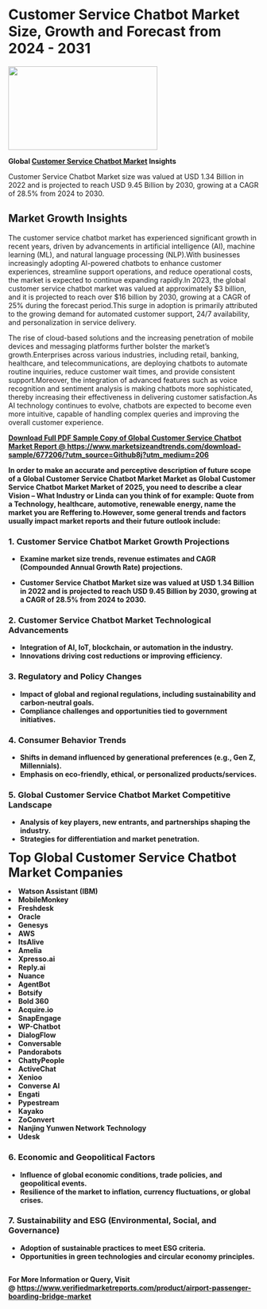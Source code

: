 <H1>Customer Service Chatbot Market Size, Growth and Forecast from 2024 - 2031</H1><img class="aligncenter size-medium wp-image-584254" src="https://thirdeyenews.in/wp-content/uploads/2024/09/Global-Market-Research-300x168.jpeg" alt="" width="300" height="168" /><p><strong>Global&nbsp;<a href="https://www.marketsizeandtrends.com/download-sample/677206/?utm_source=Github8j?utm_medium=206">Customer Service Chatbot Market</a> Insights</strong></p><p>Customer Service Chatbot Market size was valued at USD 1.34 Billion in 2022 and is projected to reach USD 9.45 Billion by 2030, growing at a CAGR of 28.5% from 2024 to 2030.</p><p><h2>Market Growth Insights</h2> <p>The customer service chatbot market has experienced significant growth in recent years, driven by advancements in artificial intelligence (AI), machine learning (ML), and natural language processing (NLP).With businesses increasingly adopting AI-powered chatbots to enhance customer experiences, streamline support operations, and reduce operational costs, the market is expected to continue expanding rapidly.In 2023, the global customer service chatbot market was valued at approximately $3 billion, and it is projected to reach over $16 billion by 2030, growing at a CAGR of 25% during the forecast period.This surge in adoption is primarily attributed to the growing demand for automated customer support, 24/7 availability, and personalization in service delivery.</p> <p><strong><a href="#"></a></strong></p> <p>The rise of cloud-based solutions and the increasing penetration of mobile devices and messaging platforms further bolster the market’s growth.Enterprises across various industries, including retail, banking, healthcare, and telecommunications, are deploying chatbots to automate routine inquiries, reduce customer wait times, and provide consistent support.Moreover, the integration of advanced features such as voice recognition and sentiment analysis is making chatbots more sophisticated, thereby increasing their effectiveness in delivering customer satisfaction.As AI technology continues to evolve, chatbots are expected to become even more intuitive, capable of handling complex queries and improving the overall customer experience.</p> <p><strong><a href="#"></p><p><span class=""><strong>Download Full PDF Sample Copy of Global Customer Service Chatbot Market Report</strong> @ <a href="https://www.marketsizeandtrends.com/download-sample/677206/?utm_source=Github8j?utm_medium=206" target="_blank">https://www.marketsizeandtrends.com/download-sample/677206/?utm_source=Github8j?utm_medium=206</a></span></p><p>In order to make an accurate and perceptive description of future scope of a Global&nbsp;Customer Service Chatbot Market Market as Global&nbsp;Customer Service Chatbot Market Market of 2025, you need to describe a clear Vision &ndash; What Industry or Linda can you think of for example: Quote from a Technology, healthcare, automotive, renewable energy, name the market you are Reffering to.However, some general trends and factors usually impact market reports and their future outlook include:</p><h3>1.&nbsp;<strong>Customer Service Chatbot Market Growth Projections</strong></h3><ul><li>Examine market size trends, revenue estimates and CAGR (Compounded Annual Growth Rate) projections.</li><li><p>Customer Service Chatbot Market size was valued at USD 1.34 Billion in 2022 and is projected to reach USD 9.45 Billion by 2030, growing at a CAGR of 28.5% from 2024 to 2030.</p></li></ul><h3>2.&nbsp;<strong>Customer Service Chatbot Market Technological Advancements</strong></h3><ul><li>Integration of AI, IoT, blockchain, or automation in the industry.</li><li>Innovations driving cost reductions or improving efficiency.</li></ul><h3>3.&nbsp;<strong>Regulatory and Policy Changes</strong></h3><ul><li>Impact of global and regional regulations, including sustainability and carbon-neutral goals.</li><li>Compliance challenges and opportunities tied to government initiatives.</li></ul><h3>4.&nbsp;<strong>Consumer Behavior Trends</strong></h3><ul><li>Shifts in demand influenced by generational preferences (e.g., Gen Z, Millennials).</li><li>Emphasis on eco-friendly, ethical, or personalized products/services.</li></ul><h3>5.&nbsp;<strong>Global Customer Service Chatbot Market Competitive Landscape</strong></h3><ul><li>Analysis of key players, new entrants, and partnerships shaping the industry.</li><li>Strategies for differentiation and market penetration.</li></ul><p data-pm-slice="1 1 []"><span style="color: inherit; font-family: inherit; font-size: 25px;">Top Global Customer Service Chatbot Market Companies</span></p><div class="" data-test-id=""><p><li>Watson Assistant (IBM)</li><li> MobileMonkey</li><li> Freshdesk</li><li> Oracle</li><li> Genesys</li><li> AWS</li><li> ItsAlive</li><li> Amelia</li><li> Xpresso.ai</li><li> Reply.ai</li><li> Nuance</li><li> AgentBot</li><li> Botsify</li><li> Bold 360</li><li> Acquire.io</li><li> SnapEngage</li><li> WP-Chatbot</li><li> DialogFlow</li><li> Conversable</li><li> Pandorabots</li><li> ChattyPeople</li><li> ActiveChat</li><li> Xenioo</li><li> Converse AI</li><li> Engati</li><li> Pypestream</li><li> Kayako</li><li> ZoConvert</li><li> Nanjing Yunwen Network Technology</li><li> Udesk</li></p></div><h3>6.&nbsp;<strong>Economic and Geopolitical Factors</strong></h3><ul><li>Influence of global economic conditions, trade policies, and geopolitical events.</li><li>Resilience of the market to inflation, currency fluctuations, or global crises.</li></ul><h3>7.&nbsp;<strong>Sustainability and ESG (Environmental, Social, and Governance)</strong></h3><ul><li>Adoption of sustainable practices to meet ESG criteria.</li><li>Opportunities in green technologies and circular economy principles.</li></ul><h2><strong style="font-size: 14px;">For More Information or Query, Visit @&nbsp;</strong><a style="background-color: #ffffff; font-size: 14px;" href="https://www.marketsizeandtrends.com/report/customer-service-chatbot-market/" target="_blank">https://www.verifiedmarketreports.com/product/airport-passenger-boarding-bridge-market</a></h2>